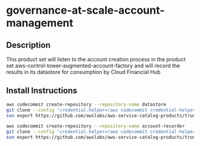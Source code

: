 # governance-at-scale-account-management

## Description
This product set will listen to the account creation process in the product set 
aws-control-tower-augmented-account-factory and will record the results in its datastore for consumption by Cloud 
Financial Hub 

## Install Instructions

```bash
aws codecommit create-repository --repository-name datastore
git clone --config 'credential.helper=!aws codecommit credential-helper $@' --config 'credential.UseHttpPath=true' https://git-codecommit.eu-west-1.amazonaws.com/v1/repos/datastore
svn export https://github.com/awslabs/aws-service-catalog-products/trunk/aws-control-tower-augmented-account-factory/datastore/v1 datastore --force

aws codecommit create-repository --repository-name account-recorder
git clone --config 'credential.helper=!aws codecommit credential-helper $@' --config 'credential.UseHttpPath=true' https://git-codecommit.eu-west-1.amazonaws.com/v1/repos/account-recorder
svn export https://github.com/awslabs/aws-service-catalog-products/trunk/aws-control-tower-augmented-account-factory/account-recorder/v1 account-recorder --force
```